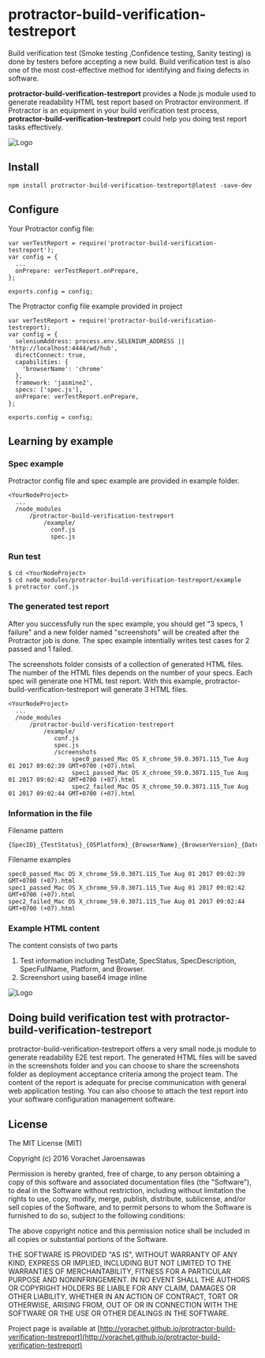 # protractor-build-verification-testreport

Build verification test (Smoke testing ,Confidence testing, Sanity testing) is done by testers before accepting a new build. Build verification test is also one of the most cost-effective method for identifying and fixing defects in software.

**protractor-build-verification-testreport** provides a Node.js module used to generate readability HTML test report based on Protractor environment.  If Protractor is an equipment in your build verification test process, **protractor-build-verification-testreport** could help you doing test report tasks effectively.

![Logo](https://github.com/vorachet/attanomat-protractor-screenshot/raw/master/demo.gif)

## Install

```
npm install protractor-build-verification-testreport@latest -save-dev
```

## Configure

Your Protractor config file:
```
var verTestReport = require('protractor-build-verification-testreport');
var config = {
  ...
  onPrepare: verTestReport.onPrepare,
};

exports.config = config;
```

The Protractor config file example provided in project
```
var verTestReport = require('protractor-build-verification-testreport);
var config = {
  seleniumAddress: process.env.SELENIUM_ADDRESS || 'http://localhost:4444/wd/hub',
  directConnect: true,
  capabilities: {
    'browserName': 'chrome'
  },
  framework: 'jasmine2',
  specs: ['spec.js'],
  onPrepare: verTestReport.onPrepare,
};

exports.config = config;
```
## Learning by example

### Spec example

Protractor config file and spec example are provided in example folder.

```
<YourNodeProject>
  ...
  /node_modules
      /protractor-build-verification-testreport
          /example/
            conf.js
            spec.js
```

### Run test
```
$ cd <YourNodeProject>
$ cd node_modules/protractor-build-verification-testreport/example
$ protractor conf.js
```

### The generated test report

After you successfully run the spec example, you should get "3 specs, 1 failure" and a new folder named "screenshots" will be created after the Protractor job is done. The spec example intentially writes test cases for 2 passed and 1 failed.

The screenshots folder consists of a collection of generated HTML files. The number of the HTML files depends on the number of your specs. Each spec will generate one HTML test report. With this example, protractor-build-verification-testreport will generate 3 HTML files.

```
<YourNodeProject>
  ...
  /node_modules
      /protractor-build-verification-testreport
          /example/
             conf.js
             spec.js
             /screenshots
                  spec0_passed_Mac OS X_chrome_59.0.3071.115_Tue Aug 01 2017 09:02:39 GMT+0700 (+07).html
                  spec1_passed_Mac OS X_chrome_59.0.3071.115_Tue Aug 01 2017 09:02:42 GMT+0700 (+07).html
                  spec2_failed_Mac OS X_chrome_59.0.3071.115_Tue Aug 01 2017 09:02:44 GMT+0700 (+07).html
```

### Information in the file

Filename pattern
```
{SpecID}_{TestStatus}_{OSPlatform}_{BrowserName}_{BrowserVersion}_{DateTime}.html
```

Filename examples

```
spec0_passed_Mac OS X_chrome_59.0.3071.115_Tue Aug 01 2017 09:02:39 GMT+0700 (+07).html
spec1_passed_Mac OS X_chrome_59.0.3071.115_Tue Aug 01 2017 09:02:42 GMT+0700 (+07).html
spec2_failed_Mac OS X_chrome_59.0.3071.115_Tue Aug 01 2017 09:02:44 GMT+0700 (+07).html
```

### Example HTML content

The content consists of two parts
 1. Test information including TestDate, SpecStatus, SpecDescription, SpecFullName, Platform, and Browser.
 2. Screenshort using base64 image inline

![Logo](https://github.com/vorachet/protractor-build-verification-testreport/raw/master/exampleReport.png)

## Doing build verification test with protractor-build-verification-testreport

protractor-build-verification-testreport offers a very small node.js module to generate readability E2E test report. The generated HTML files will be saved in the screenshots folder and you can choose to share the screenshots folder as deployment acceptance criteria among the project team. The content of the report is adequate for precise communication with general web application testing.  You can also choose to attach the test report into your software configuration management software.


## License


The MIT License (MIT)

Copyright (c) 2016 Vorachet Jaroensawas

Permission is hereby granted, free of charge, to any person obtaining a copy
of this software and associated documentation files (the "Software"), to deal
in the Software without restriction, including without limitation the rights
to use, copy, modify, merge, publish, distribute, sublicense, and/or sell
copies of the Software, and to permit persons to whom the Software is
furnished to do so, subject to the following conditions:

The above copyright notice and this permission notice shall be included in all
copies or substantial portions of the Software.

THE SOFTWARE IS PROVIDED "AS IS", WITHOUT WARRANTY OF ANY KIND, EXPRESS OR
IMPLIED, INCLUDING BUT NOT LIMITED TO THE WARRANTIES OF MERCHANTABILITY,
FITNESS FOR A PARTICULAR PURPOSE AND NONINFRINGEMENT. IN NO EVENT SHALL THE
AUTHORS OR COPYRIGHT HOLDERS BE LIABLE FOR ANY CLAIM, DAMAGES OR OTHER
LIABILITY, WHETHER IN AN ACTION OF CONTRACT, TORT OR OTHERWISE, ARISING FROM,
OUT OF OR IN CONNECTION WITH THE SOFTWARE OR THE USE OR OTHER DEALINGS IN THE
SOFTWARE.



Project page is available at [http://vorachet.github.io/protractor-build-verification-testreport](http://vorachet.github.io/protractor-build-verification-testreport)
